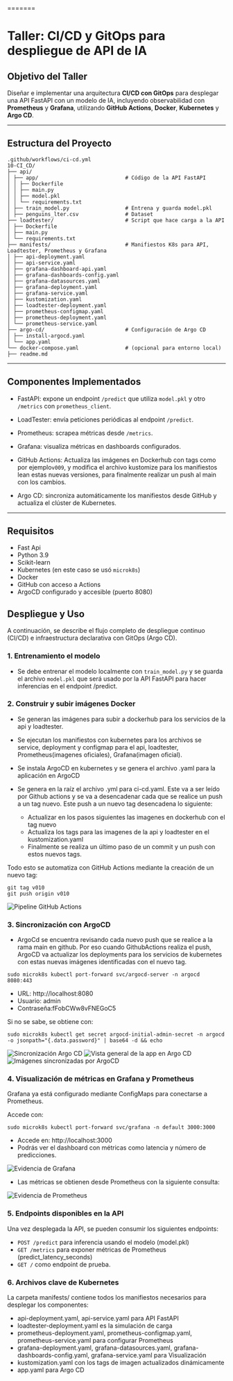 =======
# Taller: CI/CD y GitOps para despliegue de API de IA

## Objetivo del Taller

Diseñar e implementar una arquitectura **CI/CD con GitOps** para desplegar una API FastAPI con un modelo de IA, incluyendo observabilidad con **Prometheus** y **Grafana**, utilizando **GitHub Actions**, **Docker**, **Kubernetes** y **Argo CD**.

---
## Estructura del Proyecto

```
.github/workflows/ci-cd.yml
10-CI_CD/
├── api/
│ ├── app/                            # Código de la API FastAPI
│ │ ├── Dockerfile
│ │ ├── main.py
│ │ ├── model.pkl
│ │ └── requirements.txt
│ ├── train_model.py                  # Entrena y guarda model.pkl
│ ├── penguins_lter.csv               # Dataset
├── loadtester/                       # Script que hace carga a la API
│ ├── Dockerfile
│ ├── main.py
│ └── requirements.txt
├── manifests/                        # Manifiestos K8s para API, Loadtester, Prometheus y Grafana
│ ├── api-deployment.yaml
│ ├── api-service.yaml
│ ├── grafana-dashboard-api.yaml
│ ├── grafana-dashboards-config.yaml
│ ├── grafana-datasources.yaml 
│ ├── grafana-deployment.yaml 
│ ├── grafana-service.yaml 
│ ├── kustomization.yaml
│ ├── loadtester-deployment.yaml
│ ├── prometheus-configmap.yaml
│ ├── prometheus-deployment.yaml
│ └── prometheus-service.yaml 
├── argo-cd/                          # Configuración de Argo CD
│ ├── install-argocd.yaml
│ └── app.yaml
└── docker-compose.yaml               # (opcional para entorno local)
├── readme.md
```
---
## Componentes Implementados

* FastAPI: expone un endpoint `/predict` que utiliza `model.pkl` y otro `/metrics` con `prometheus_client`.

* LoadTester: envía peticiones periódicas al endpoint `/predict`.

* Prometheus: scrapea métricas desde `/metrics`.

* Grafana: visualiza métricas en dashboards configurados.

* GitHub Actions: Actualiza las imágenes en Dockerhub con tags como por ejemplo`v009`, y modifica el archivo kustomize para los manifiestos lean estas nuevas versiones, para finalmente realizar un push al main con los cambios.

* Argo CD: sincroniza automáticamente los manifiestos desde GitHub y actualiza el clúster de Kubernetes.
---
## Requisitos

- Fast Api
- Python 3.9
- Scikit-learn
- Kubernetes (en este caso se usó `microk8s`)
- Docker
- GitHub con acceso a Actions
- ArgoCD configurado y accesible (puerto 8080)

## Despliegue y Uso

A continuación, se describe el flujo completo de despliegue continuo (CI/CD) e infraestructura declarativa con GitOps (Argo CD).

### 1. Entrenamiento el modelo

- Se debe entrenar el modelo localmente con `train_model.py` y se guarda el archivo `model.pkl` que será usado por la API FastAPI para hacer inferencias en el endpoint /predict.

### 2. Construir y subir imágenes Docker

- Se generan las imágenes para subir a dockerhub para los servicios de la api y loadtester.

- Se ejecutan los manifiestos con kubernetes para los archivos se service, deployment y configmap para el api, loadtester, Prometheus(imagenes oficiales), Grafana(imagen oficial).

- Se instala ArgoCD en kubernetes y se genera el archivo .yaml para la aplicación en ArgoCD

- Se genera en la raíz el archivo .yml para ci-cd.yaml. Este va a ser leído por Github actions y se va a desencadenar cada que se realice un push a un tag nuevo. Este push a un nuevo tag desencadena lo siguiente:
   -    Actualizar en los pasos siguientes las imagenes en dockerhub con el tag nuevo
    - Actualiza los tags para las imagenes de la api y loadtester en el kustomization.yaml
    - Finalmente se realiza un último paso de un commit y un push con estos nuevos tags.

Todo esto se automatiza con GitHub Actions mediante la creación de un nuevo tag:

```
git tag v010
git push origin v010
```
![Pipeline GitHub Actions](./imagenes/pipeline_success.jpeg)

### 3. Sincronización con ArgoCD

- ArgoCd se encuentra revisando cada nuevo push que se realice a la rama main en github. Por eso cuando GithubActions realiza el push, ArgoCD va actualizar los deployments para los servicios de kubernetes con estas nuevas imágenes identificadas con el nuevo tag.

```
sudo microk8s kubectl port-forward svc/argocd-server -n argocd 8080:443
```
- URL: http://localhost:8080
- Usuario: admin
- Contraseña:fFobCWw8vFNEGoC5

Si no se sabe, se obtiene con:

```
sudo microk8s kubectl get secret argocd-initial-admin-secret -n argocd -o jsonpath="{.data.password}" | base64 -d && echo
```
![Sincronización Argo CD](./imagenes/argocd_sync.jpeg)
![Vista general de la app en Argo CD](./imagenes/argo-app-overview.png)
![Imágenes sincronizadas por ArgoCD](./imagenes/argo-images.png)

### 4. Visualización de métricas en Grafana y Prometheus

Grafana ya está configurado mediante ConfigMaps para conectarse a Prometheus.

Accede con:
```
sudo microk8s kubectl port-forward svc/grafana -n default 3000:3000
```
- Accede en: http://localhost:3000
- Podrás ver el dashboard con métricas como latencia y número de predicciones.

![Evidencia de Grafana](./imagenes/Grafana.png)

- Las métricas se obtienen desde Prometheus con la siguiente consulta:

![Evidencia de Prometheus](./imagenes/Prometheus.png)

### 5. Endpoints disponibles en la API

Una vez desplegada la API, se pueden consumir los siguientes endpoints:

- `POST /predict` para inferencia usando el modelo (model.pkl)
- `GET /metrics` para exponer métricas de Prometheus (predict_latency_seconds)
- `GET /` como endpoint de prueba.


### 6. Archivos clave de Kubernetes

La carpeta manifests/ contiene todos los manifiestos necesarios para desplegar los componentes:

- api-deployment.yaml, api-service.yaml para API FastAPI
- loadtester-deployment.yaml es la simulación de carga 
- prometheus-deployment.yaml, prometheus-configmap.yaml, prometheus-service.yaml para configurar Prometheus  
- grafana-deployment.yaml, grafana-datasources.yaml, grafana-dashboards-config.yaml, grafana-service.yaml para Visualización
- kustomization.yaml con los tags de imagen actualizados dinámicamente
- app.yaml para Argo CD

